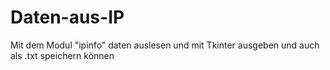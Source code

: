 # Daten-aus-IP
Mit dem Modul "ipinfo" daten auslesen und mit Tkinter ausgeben und auch als .txt speichern können
